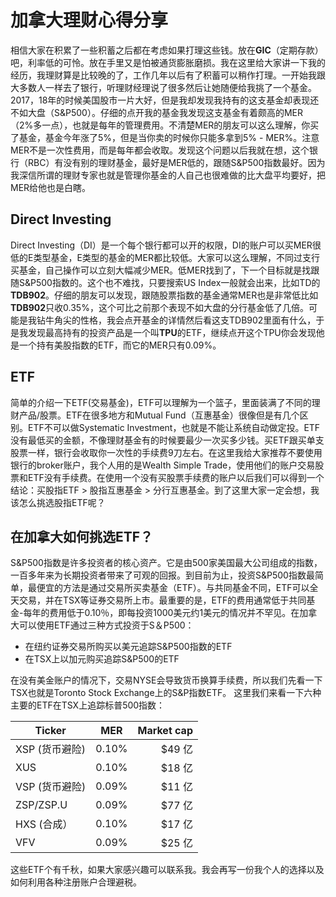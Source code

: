 # 加拿大理财心得分享

相信大家在积累了一些积蓄之后都在考虑如果打理这些钱。放在**GIC**（定期存款）吧，利率低的可怜。放在手里又是怕被通货膨胀磨损。我在这里给大家讲一下我的经历，我理财算是比较晚的了，工作几年以后有了积蓄可以稍作打理。一开始我跟大多数人一样去了银行，听理财经理说了很多然后让她随便给我挑了一个基金。2017，18年的时候美国股市一片大好，但是我却发现我持有的这支基金却表现还不如大盘（S&P500）。仔细的点开我的基金我发现这支基金有着颇高的MER（2%多一点），也就是每年的管理费用。不清楚MER的朋友可以这么理解，你买了基金，基金今年涨了5%，但是当你卖的时候你只能多拿到5% - MER%。注意MER不是一次性费用，而是每年都会收取。发现这个问题以后我就在想，这个银行（RBC）有没有别的理财基金，最好是MER低的，跟随S&P500指数最好。因为我深信所谓的理财专家也就是管理你基金的人自己也很难做的比大盘平均要好，把MER给他也是白瞎。

## Direct Investing
Direct Investing（DI）是一个每个银行都可以开的权限，DI的账户可以买MER很低的E类型基金，E类型的基金的MER都比较低。大家可以这么理解，不同过支行买基金，自己操作可以立刻大幅减少MER。低MER找到了，下一个目标就是找跟随S&P500指数的。这个也不难找，只要搜索US Index一般就会出来，比如TD的**TDB902**。仔细的朋友可以发现，跟随股票指数的基金通常MER也是非常低比如**TDB902**只收0.35%，这个可比之前那个表现不如大盘的分行基金低了几倍。可能是我钻牛角尖的性格，我会点开基金的详情然后看这支TDB902里面有什么，于是我发现最高持有的投资产品是一个叫**TPU**的ETF，继续点开这个TPU你会发现他是一个持有美股指数的ETF，而它的MER只有0.09%。


## ETF
简单的介绍一下ETF(交易基金)，ETF可以理解为一个篮子，里面装满了不同的理财产品/股票。ETF在很多地方和Mutual Fund（互惠基金）很像但是有几个区别。ETF不可以做Systematic Investment，也就是不能让系统自动做定投。ETF没有最低买的金额，不像理财基金有的时候要最少一次买多少钱。买ETF跟买单支股票一样，银行会收取你一次性的手续费9刀左右。在这里我给大家推荐不要使用银行的broker账户，我个人用的是Wealth Simple Trade，使用他们的账户交易股票和ETF没有手续费。在使用一个没有买股票手续费的账户以后我们可以得到一个结论：买股指ETF > 股指互惠基金 > 分行互惠基金。到了这里大家一定会想，我该怎么挑选股指ETF呢？

## 在加拿大如何挑选ETF？

S&P500指数是许多投资者的核心资产。它是由500家美国最大公司组成的指数，一百多年来为长期投资者带来了可观的回报。到目前为止，投资S&P500指数最简单，最便宜的方法是通过交易所买卖基金（ETF）。与共同基金不同，ETF可以全天交易，并在TSX等证券交易所上市。最重要的是，ETF的费用通常低于共同基金-每年的费用低于0.10％，即每投资1000美元约1美元的情况并不罕见。在加拿大可以使用ETF通过三种方式投资于S＆P500：

- 在纽约证券交易所购买以美元追踪S&P500指数的ETF
- 在TSX上以加元购买追踪S&P500的ETF

在没有美金账户的情况下，交易NYSE会导致货币换算手续费，所以我们先看一下TSX也就是Toronto Stock Exchange上的S&P指数ETF。
这里我们来看一下六种主要的ETF在TSX上追踪标普500指数：

| Ticker        | MER           | Market cap  |
| ------------- |:-------------:| -----:|
| XSP (货币避险)      | 0.10% | $49 亿 |
| XUS       | 0.10% | $18 亿 |
| VSP (货币避险)       | 0.09% | $11 亿 |
| ZSP/ZSP.U       | 0.09% | $77 亿 |
| HXS (合成）      | 0.10% | $17 亿 |
| VFV       | 0.09% | $25 亿 |


这些ETF个有千秋，如果大家感兴趣可以联系我。我会再写一份我个人的选择以及如何利用各种注册账户合理避税。




